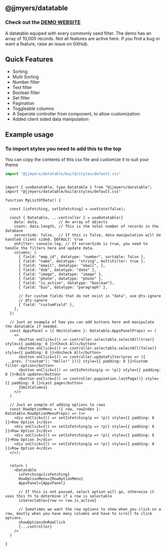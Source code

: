 ## @jjmyers/datatable

### Check out the [DEMO WEBSITE](https://joshbot-debug.github.io/datatable)

A datatable equiped with every commonly used filter. The demo has an array of 10,000 records. Not all features are active here.
If you find a bug or want a feature, raise an issue on GitHub.

## Quick Features
- Sorting
- Multi Sorting
- Number filter
- Text filter
- Boolean filter
- Set filter
- Pagination
- Toggleable columns
- A Seperate controller from component, to allow customization.
- Added client sided data manipulation


## Example usage

### To import styles you need to add this to the top

You can copy the contents of this css file and customize it
to suit your theme
```ts
import "@jjmyers/datatable/build/styles/default.css"
```

```tsx

import { useDatatable, type Datatable } from "@jjmyers/datatable";
import "@jjmyers/datatable/build/styles/default.css"

function MyListOfData() {

  const [isFetching, setIsFetching] = useState(false);

  const { Datatable, ...controller } = useDatatable({
    data: data,         // An array of objects
    count: data.length, // This is the total number of records in the database
    serverSide: false,  // If this is false, data manipulation will be handled client sided. DEFAULT: true
    onFilter: console.log, // If serverSide is true, you need to handle the filters here and update data.
    columns: [
      { field: "emp_id", datatype: "number", sortable: false },
      { field: "name", datatype: "string", multiFilter: true },
      { field: "email", datatype: "email", },
      { field: "dob", datatype: "date" },
      { field: "image", datatype: "image" },
      { field: "phone", datatype: "phone" },
      { field: "is_active", datatype: "boolean"},
      { field: "bio", datatype: "paragraph" },
      
      // For custom fields that do not exist in "data", use @ts-ignore
      // @ts-ignore
      { field: "customField" },
    ],
  })
  
  // Just an example of how you can add buttons here and manipulate the datatable if needed.
  const AppsPanel = ({ OmitColumns }: Datatable.AppsPanelProps) => (
    <>
      <button onClick={() => controller.selectable.selectAll(true)} style={{ padding: 8 }}>Check All</button>
      <button onClick={() => controller.selectable.selectAll(false)} style={{ padding: 8 }}>Uncheck All</button>
      <button onClick={() => controller.updateFilter(prev => ({ ...prev, ["custom"]: "Hello!" }))} style={{ padding: 8 }}>Custom filter option</button>
      <button onClick={() => setIsFetching(p => !p)} style={{ padding: 8 }}>Bulk update</button>
      <button onClick={() => controller.pagination.lastPage()} style={{ padding: 8 }}>Last page</button>
      {OmitColumns}
    </>
  )

  // Just an exmple of adding options to rows
  const RowOptionMenu = ({ row, rowIndex }: Datatable.RowOptionMenuProps) => (<>
    <div onClick={() => setIsFetching(p => !p)} style={{ padding: 8 }}>Row Option 1</div>
    <div onClick={() => setIsFetching(p => !p)} style={{ padding: 8 }}>Row Option 2</div>
    <div onClick={() => setIsFetching(p => !p)} style={{ padding: 8 }}>Row Option 3</div>
    <div onClick={() => setIsFetching(p => !p)} style={{ padding: 8 }}>Row Option 4</div>
  </>);


  return (
    <Datatable
      isFetching={isFetching}
      RowOptionMenu={RowOptionMenu}
      AppsPanel={AppsPanel}

      // If this is not passed, select option will go, otherwise it uses this fn to determine if a row is selectable
      isSelectable={row => row.is_active}

      // Sometimes we want the row options to show when you click on a row, mostly when you have many columns and have to scroll to click options.
      showOptionsOnRowClick
      {...controller}
    />
  )

}

```